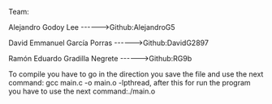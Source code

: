 Team:

Alejandro Godoy Lee ------>Github:AlejandroG5

David Emmanuel García Porras ------>Github:DavidG2897

Ramón Eduardo Gradilla Negrete ------>Github:RG9b

To compile you have to go in the direction you save the file and use the next command: gcc main.c -o main.o -lpthread, after this for run the program you have to use the next command:./main.o
